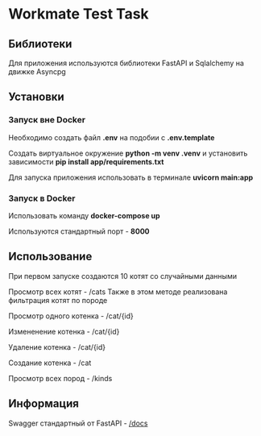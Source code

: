 # Workmate Test Task

## Библиотеки

Для приложения используются библиотеки FastAPI и Sqlalchemy на движке Asyncpg

## Установки

### Запуск вне Docker

Необходимо создать файл __.env__ на подобии с __.env.template__

Создать виртуальное окружение __python -m venv .venv__ и установить зависимости __pip install app/requirements.txt__

Для запуска приложения использовать в терминале __uvicorn main:app__

### Запуск в Docker 

Использовать команду __docker-compose up__

Используются стандартный порт - __8000__

## Использование

При первом запуске создаются 10 котят со случайными данными 

Просмотр всех котят - /cats
Также в этом методе реализована фильтрация котят по породе

Просмотр одного котенка - /cat/{id}

Измененение котенка - /cat/{id}

Удаление котенка - /cat/{id}

Создание котенка - /cat

Просмотр всех пород - /kinds


## Информация

Swagger стандартный от FastAPI - [/docs](http://localhost:8000/docs)